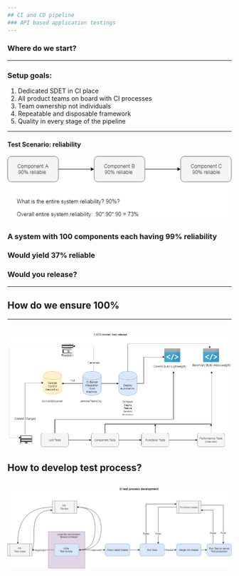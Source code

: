```yaml
---
## CI and CD pipeline
### API based application testings
---
```

### Where do we start? 
---
### Setup goals:
1. Dedicated SDET in CI place
2. All product teams on board with CI processes
3. Team ownership not individuals 
4. Repeatable and disposable framework
5. Quality in every stage of the pipeline
---
#### Test Scenario: reliability
![CI Component Test](template/img/CI_Components_Testing.png)
### A system with 100 components each having 99% reliability
### Would yield 37% reliable
### Would you release?  
---
## How do we ensure 100% 
---
![CI Framework](template/img/CI_Framework.png)
---
How to develop test process? 
---
![CI Test Process](template/img/CI_TestProcess.png)
---
